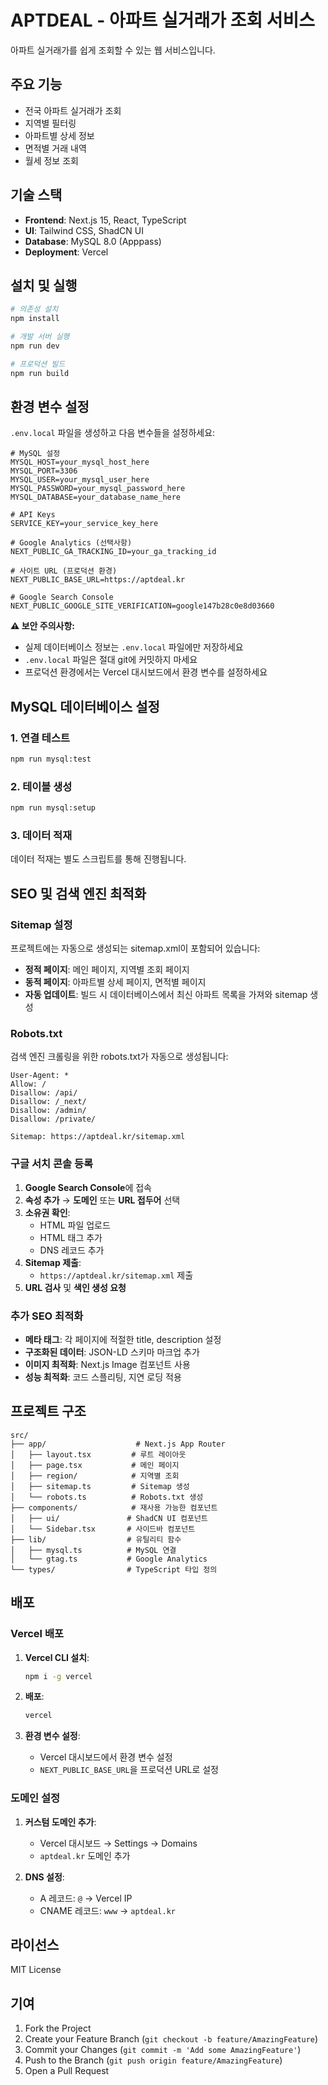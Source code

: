 # APTDEAL - 아파트 실거래가 조회 서비스

아파트 실거래가를 쉽게 조회할 수 있는 웹 서비스입니다.

## 주요 기능

- 전국 아파트 실거래가 조회
- 지역별 필터링
- 아파트별 상세 정보
- 면적별 거래 내역
- 월세 정보 조회

## 기술 스택

- **Frontend**: Next.js 15, React, TypeScript
- **UI**: Tailwind CSS, ShadCN UI
- **Database**: MySQL 8.0 (Apppass)
- **Deployment**: Vercel

## 설치 및 실행

```bash
# 의존성 설치
npm install

# 개발 서버 실행
npm run dev

# 프로덕션 빌드
npm run build
```

## 환경 변수 설정

`.env.local` 파일을 생성하고 다음 변수들을 설정하세요:

```env
# MySQL 설정
MYSQL_HOST=your_mysql_host_here
MYSQL_PORT=3306
MYSQL_USER=your_mysql_user_here
MYSQL_PASSWORD=your_mysql_password_here
MYSQL_DATABASE=your_database_name_here

# API Keys
SERVICE_KEY=your_service_key_here

# Google Analytics (선택사항)
NEXT_PUBLIC_GA_TRACKING_ID=your_ga_tracking_id

# 사이트 URL (프로덕션 환경)
NEXT_PUBLIC_BASE_URL=https://aptdeal.kr

# Google Search Console
NEXT_PUBLIC_GOOGLE_SITE_VERIFICATION=google147b28c0e8d03660
```

**⚠️ 보안 주의사항:**
- 실제 데이터베이스 정보는 `.env.local` 파일에만 저장하세요
- `.env.local` 파일은 절대 git에 커밋하지 마세요
- 프로덕션 환경에서는 Vercel 대시보드에서 환경 변수를 설정하세요

## MySQL 데이터베이스 설정

### 1. 연결 테스트
```bash
npm run mysql:test
```

### 2. 테이블 생성
```bash
npm run mysql:setup
```

### 3. 데이터 적재
데이터 적재는 별도 스크립트를 통해 진행됩니다.

## SEO 및 검색 엔진 최적화

### Sitemap 설정

프로젝트에는 자동으로 생성되는 sitemap.xml이 포함되어 있습니다:

- **정적 페이지**: 메인 페이지, 지역별 조회 페이지
- **동적 페이지**: 아파트별 상세 페이지, 면적별 페이지
- **자동 업데이트**: 빌드 시 데이터베이스에서 최신 아파트 목록을 가져와 sitemap 생성

### Robots.txt

검색 엔진 크롤링을 위한 robots.txt가 자동으로 생성됩니다:

```
User-Agent: *
Allow: /
Disallow: /api/
Disallow: /_next/
Disallow: /admin/
Disallow: /private/

Sitemap: https://aptdeal.kr/sitemap.xml
```

### 구글 서치 콘솔 등록

1. **Google Search Console**에 접속
2. **속성 추가** → **도메인** 또는 **URL 접두어** 선택
3. **소유권 확인**:
   - HTML 파일 업로드
   - HTML 태그 추가
   - DNS 레코드 추가
4. **Sitemap 제출**:
   - `https://aptdeal.kr/sitemap.xml` 제출
5. **URL 검사** 및 **색인 생성 요청**

### 추가 SEO 최적화

- **메타 태그**: 각 페이지에 적절한 title, description 설정
- **구조화된 데이터**: JSON-LD 스키마 마크업 추가
- **이미지 최적화**: Next.js Image 컴포넌트 사용
- **성능 최적화**: 코드 스플리팅, 지연 로딩 적용

## 프로젝트 구조

```
src/
├── app/                    # Next.js App Router
│   ├── layout.tsx         # 루트 레이아웃
│   ├── page.tsx           # 메인 페이지
│   ├── region/            # 지역별 조회
│   ├── sitemap.ts         # Sitemap 생성
│   └── robots.ts          # Robots.txt 생성
├── components/            # 재사용 가능한 컴포넌트
│   ├── ui/               # ShadCN UI 컴포넌트
│   └── Sidebar.tsx       # 사이드바 컴포넌트
├── lib/                  # 유틸리티 함수
│   ├── mysql.ts          # MySQL 연결
│   └── gtag.ts           # Google Analytics
└── types/                # TypeScript 타입 정의
```

## 배포

### Vercel 배포

1. **Vercel CLI 설치**:
   ```bash
   npm i -g vercel
   ```

2. **배포**:
   ```bash
   vercel
   ```

3. **환경 변수 설정**:
   - Vercel 대시보드에서 환경 변수 설정
   - `NEXT_PUBLIC_BASE_URL`을 프로덕션 URL로 설정

### 도메인 설정

1. **커스텀 도메인 추가**:
   - Vercel 대시보드 → Settings → Domains
   - `aptdeal.kr` 도메인 추가

2. **DNS 설정**:
   - A 레코드: `@` → Vercel IP
   - CNAME 레코드: `www` → `aptdeal.kr`

## 라이선스

MIT License

## 기여

1. Fork the Project
2. Create your Feature Branch (`git checkout -b feature/AmazingFeature`)
3. Commit your Changes (`git commit -m 'Add some AmazingFeature'`)
4. Push to the Branch (`git push origin feature/AmazingFeature`)
5. Open a Pull Request
